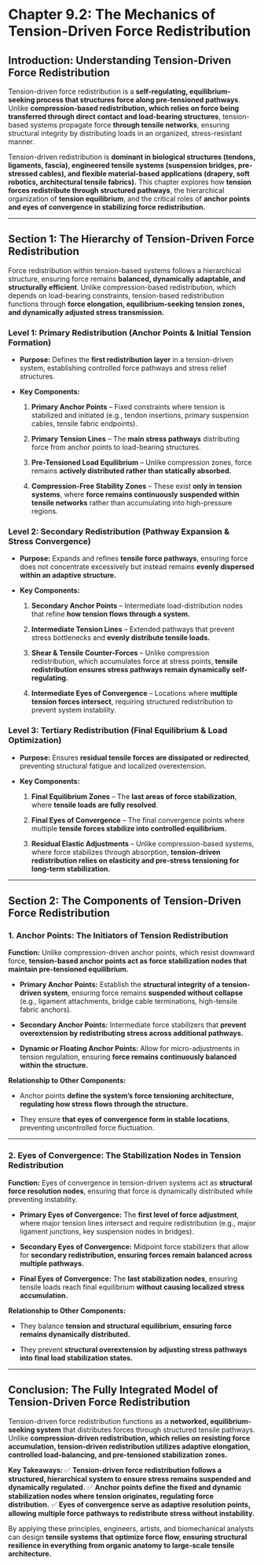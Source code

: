 # **Chapter 9.2: The Mechanics of Tension-Driven Force Redistribution**

## **Introduction: Understanding Tension-Driven Force Redistribution**

Tension-driven force redistribution is a **self-regulating, equilibrium-seeking process that structures force along pre-tensioned pathways**. Unlike **compression-based redistribution, which relies on force being transferred through direct contact and load-bearing structures**, tension-based systems propagate force **through tensile networks**, ensuring structural integrity by distributing loads in an organized, stress-resistant manner.

Tension-driven redistribution is **dominant in biological structures (tendons, ligaments, fascia), engineered tensile systems (suspension bridges, pre-stressed cables), and flexible material-based applications (drapery, soft robotics, architectural tensile fabrics).** This chapter explores how **tension forces redistribute through structured pathways**, the hierarchical organization of **tension equilibrium**, and the critical roles of **anchor points and eyes of convergence in stabilizing force redistribution.**

---

## **Section 1: The Hierarchy of Tension-Driven Force Redistribution**

Force redistribution within tension-based systems follows a hierarchical structure, ensuring force remains **balanced, dynamically adaptable, and structurally efficient**. Unlike compression-based redistribution, which depends on load-bearing constraints, tension-based redistribution functions through **force elongation, equilibrium-seeking tension zones, and dynamically adjusted stress transmission.**

### **Level 1: Primary Redistribution (Anchor Points & Initial Tension Formation)**

- **Purpose:** Defines the **first redistribution layer** in a tension-driven system, establishing controlled force pathways and stress relief structures.
    
- **Key Components:**
    
    1. **Primary Anchor Points** – Fixed constraints where tension is stabilized and initiated (e.g., tendon insertions, primary suspension cables, tensile fabric endpoints).
        
    2. **Primary Tension Lines** – The **main stress pathways** distributing force from anchor points to load-bearing structures.
        
    3. **Pre-Tensioned Load Equilibrium** – Unlike compression zones, force remains **actively distributed rather than statically absorbed.**
        
    4. **Compression-Free Stability Zones** – These exist **only in tension systems**, where **force remains continuously suspended within tensile networks** rather than accumulating into high-pressure regions.
        

### **Level 2: Secondary Redistribution (Pathway Expansion & Stress Convergence)**

- **Purpose:** Expands and refines **tensile force pathways**, ensuring force does not concentrate excessively but instead remains **evenly dispersed within an adaptive structure.**
    
- **Key Components:**
    
    1. **Secondary Anchor Points** – Intermediate load-distribution nodes that refine **how tension flows through a system.**
        
    2. **Intermediate Tension Lines** – Extended pathways that prevent stress bottlenecks and **evenly distribute tensile loads.**
        
    3. **Shear & Tensile Counter-Forces** – Unlike compression redistribution, which accumulates force at stress points, **tensile redistribution ensures stress pathways remain dynamically self-regulating.**
        
    4. **Intermediate Eyes of Convergence** – Locations where **multiple tension forces intersect**, requiring structured redistribution to prevent system instability.
        

### **Level 3: Tertiary Redistribution (Final Equilibrium & Load Optimization)**

- **Purpose:** Ensures **residual tensile forces are dissipated or redirected**, preventing structural fatigue and localized overextension.
    
- **Key Components:**
    
    1. **Final Equilibrium Zones** – The **last areas of force stabilization**, where **tensile loads are fully resolved**.
        
    2. **Final Eyes of Convergence** – The final convergence points where multiple **tensile forces stabilize into controlled equilibrium.**
        
    3. **Residual Elastic Adjustments** – Unlike compression-based systems, where force stabilizes through absorption, **tension-driven redistribution relies on elasticity and pre-stress tensioning for long-term stabilization.**
        

---

## **Section 2: The Components of Tension-Driven Force Redistribution**

### **1. Anchor Points: The Initiators of Tension Redistribution**

**Function:** Unlike compression-driven anchor points, which resist downward force, **tension-based anchor points act as force stabilization nodes that maintain pre-tensioned equilibrium.**

- **Primary Anchor Points:** Establish the **structural integrity of a tension-driven system**, ensuring force remains **suspended without collapse** (e.g., ligament attachments, bridge cable terminations, high-tensile fabric anchors).
    
- **Secondary Anchor Points:** Intermediate force stabilizers that **prevent overextension by redistributing stress across additional pathways.**
    
- **Dynamic or Floating Anchor Points:** Allow for micro-adjustments in tension regulation, ensuring **force remains continuously balanced within the structure.**
    

**Relationship to Other Components:**

- Anchor points **define the system’s force tensioning architecture, regulating how stress flows through the structure.**
    
- They ensure **that eyes of convergence form in stable locations**, preventing uncontrolled force fluctuation.
    

---

### **2. Eyes of Convergence: The Stabilization Nodes in Tension Redistribution**

**Function:** Eyes of convergence in tension-driven systems act as **structural force resolution nodes**, ensuring that force is dynamically distributed while preventing instability.

- **Primary Eyes of Convergence:** The **first level of force adjustment**, where major tension lines intersect and require redistribution (e.g., major ligament junctions, key suspension nodes in bridges).
    
- **Secondary Eyes of Convergence:** Midpoint force stabilizers that allow for **secondary redistribution, ensuring forces remain balanced across multiple pathways.**
    
- **Final Eyes of Convergence:** The **last stabilization nodes**, ensuring tensile loads reach final equilibrium **without causing localized stress accumulation.**
    

**Relationship to Other Components:**

- They balance **tension and structural equilibrium, ensuring force remains dynamically distributed.**
    
- They prevent **structural overextension by adjusting stress pathways into final load stabilization states.**
    

---

## **Conclusion: The Fully Integrated Model of Tension-Driven Force Redistribution**

Tension-driven force redistribution functions as a **networked, equilibrium-seeking system** that distributes forces through structured tensile pathways. Unlike **compression-driven redistribution, which relies on resisting force accumulation, tension-driven redistribution utilizes adaptive elongation, controlled load-balancing, and pre-tensioned stabilization zones.**

**Key Takeaways:** ✅ **Tension-driven force redistribution follows a structured, hierarchical system to ensure stress remains suspended and dynamically regulated.** ✅ **Anchor points define the fixed and dynamic stabilization nodes where tension originates, regulating force distribution.** ✅ **Eyes of convergence serve as adaptive resolution points, allowing multiple force pathways to redistribute stress without instability.**

By applying these principles, engineers, artists, and biomechanical analysts can design **tensile systems that optimize force flow, ensuring structural resilience in everything from organic anatomy to large-scale tensile architecture.**